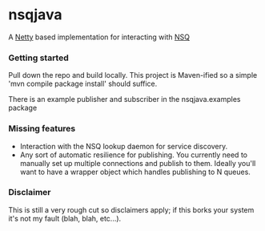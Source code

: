 # nsqjava

A [Netty](https://github.com/netty/netty) based implementation for interacting with [NSQ](https://github.com/bitly/nsq)

### Getting started

Pull down the repo and build locally. This project is Maven-ified so a simple 'mvn compile package install' should suffice.

There is an example publisher and subscriber in the nsqjava.examples package

### Missing features

  - Interaction with the NSQ lookup daemon for service discovery.
  - Any sort of automatic resilience for publishing. You currently need to manually set up multiple connections and publish to them. Ideally you'll want to have a wrapper object which handles publishing to N queues.

### Disclaimer

This is still a very rough cut so disclaimers apply; if this borks your system it's not my fault (blah, blah, etc...). 